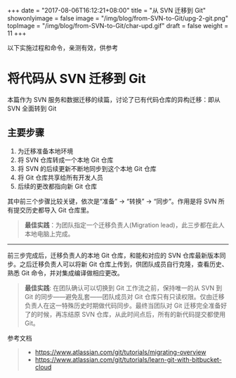 +++
date = "2017-08-06T16:12:21+08:00"
title = "从 SVN 迁移到 Git"
showonlyimage = false
image = "/img/blog/from-SVN-to-Git/upg-2-git.png"
topImage = "/img/blog/from-SVN-to-Git/char-upd.gif"
draft = false
weight = 11
+++

以下实施过程和命令，亲测有效，供参考
<!--more-->

# 将代码从 SVN 迁移到 Git

本篇作为 SVN 服务和数据迁移的续篇，讨论了已有代码仓库的异构迁移：即从 SVN 全面转到 Git

## 主要步骤
1. 为迁移准备本地环境
2. 将 SVN 仓库转成一个本地 Git 仓库
3. 将 SVN 的后续更新不断地同步到这个本地 Git 仓库
4. 将 Git 仓库共享给所有开发人员
5. 后续的更改都指向新 Git 仓库

其中前三个步骤比较关键，依次是“准备” -> “转换” -> “同步”。作用是将 SVN 所有提交历史都导入 Git 仓库里。

> **最佳实践**：为团队指定一个迁移负责人(Migration lead)，此三步都在此人本地电脑上完成。

---
前三步完成后，迁移负责人的本地 Git 仓库，和能和对应的 SVN 仓库最新版本同步。之后迁移负责人可以将新 Git 仓库上传到，供团队成员自行克隆，查看历史、熟悉 Git 命令，并对集成编译做相应更改。

> **最佳实践**: 在团队确认可以切换到 Git 工作流之前，保持唯一的从 SVN 到 Git 的同步——避免乱套——团队成员对 Git 仓库只有只读权限。仅由迁移负责人在这一特殊历史时期做代码同步。最终当团队对 Git 迁移完全准备好了的时候，再冻结原 SVN 仓库，从此时间点后，所有的新代码提交都使用 Git。

参考文档
> - https://www.atlassian.com/git/tutorials/migrating-overview
> - https://www.atlassian.com/git/tutorials/learn-git-with-bitbucket-cloud

